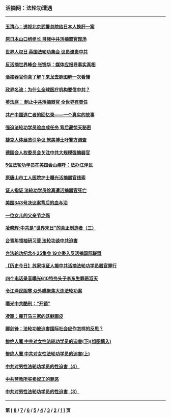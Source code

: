 ### 活摘网：法轮功遭遇
---
#### [玉清心：透视北京武警总院给日本人换肝一案](../../pages/nf5881/n13771978.md?03290430) 
#### [原日本山口组组长 目睹中共活摘器官现场](../../pages/nf5881/n13767360.md?03290430) 
#### [世界人权日 英国法轮功集会 议员谴责中共](../../pages/nf5881/n13431763.md?03290430) 
#### [反活摘世界峰会 张锦华：媒体应报导事实真相](../../pages/nf5881/n13278502.md?03290430) 
#### [活摘器官你真了解？来龙去脉图解一次看懂](../../pages/nf5881/n13013820.md?03290430) 
#### [政界名流：为什么全球医疗机构要信中共？](../../pages/nf5881/n11945479.md?03290430) 
#### [英法庭： 制止中共活摘器官 全世界有责任](../../pages/nf5881/n11330691.md?03290430) 
#### [共产中国逃亡者的回忆录——一个真实的故事](../../pages/nf5881/n10918649.md?03290430) 
#### [强迫法轮功学员验血成任务 背后藏惊天秘密](../../pages/nf5881/n4252384.md?03290430) 
#### [捷克人体展览引争议 旅美博士吁警方调查](../../pages/nf5881/n9429187.md?03290430) 
#### [德国会人权委员会关注中共大规模强摘器官](../../pages/nf5881/n8418950.md?03290430) 
#### [5位法轮功学员在美国会山疾呼：法办江泽民](../../pages/nf5881/n8101519.md?03290430) 
#### [原唐山市工人医院护士曝光活摘器官线索](../../pages/nf5881/n8076384.md?03290430) 
#### [证人指证 法轮功学员徐真遭活摘器官死亡](../../pages/nf5881/n8042467.md?03290430) 
#### [美国343号决议案背后的血与泪](../../pages/nf5881/n8020684.md?03290430) 
#### [一位女儿的父亲节之殇](../../pages/nf5881/n8014122.md?03290430) 
#### [凌晓辉:中共是“世界末日”的真正制造者（三）](../../pages/nf5881/n4210333.md?03290430) 
#### [台青年领袖研习营 法轮功谈中共迫害](../../pages/nf5881/n4141857.md?03290430) 
#### [台法轮功纪念4‧25集会 19立委入反活摘国际联盟](../../pages/nf5881/n4141821.md?03290430) 
#### [【历史今日】苏家屯证人揭中共活摘法轮功学员器官罪行](../../pages/nf5881/n4135912.md?03290430) 
#### [四个电话录音曝光610特务头子李东生罪恶滔天](../../pages/nf5881/n4040060.md?03290430) 
#### [令江泽民胆寒 众外媒聚焦大连法轮功案](../../pages/nf5881/n3932671.md?03290430) 
#### [曝光中共酷刑：“开锁”](../../pages/nf5881/n3889373.md?03290430) 
#### [凌宸：撕开马三家的妖魅画皮](../../pages/nf5881/n3849369.md?03290430) 
#### [郦剑锋：法轮功被迫害国际社会应作怎样的反思？](../../pages/nf5881/n3824560.md?03290430) 
#### [惨绝人寰 中共对女性法轮功学员的迫害(下)(组图慎入)](../../pages/nf5881/n3816285.md?03290430) 
#### [惨绝人寰 中共对女性法轮功学员的迫害(上)](../../pages/nf5881/n3815374.md?03290430) 
#### [中共对男性法轮功学员的性迫害（4）](../../pages/nf5881/n3769144.md?03290430) 
#### [中共劳教所买卖奴工的罪恶](../../pages/nf5881/n3769378.md?03290430) 
#### [中共对男性法轮功学员的性迫害（3）](../../pages/nf5881/n3768231.md?03290430) 

---
#### 第 [ [8](./8.md?03290430) / [7](./7.md?03290430) / [6](./6.md?03290430) / [5](./5.md?03290430) / [4](./4.md?03290430) / [3](./3.md?03290430) / [2](./2.md?03290430) / [1](./1.md?03290430) ] 页
